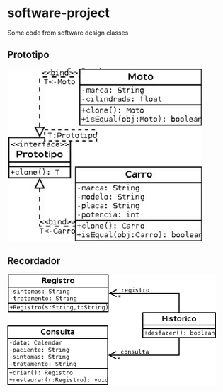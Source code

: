 # software-project
Some code from software design classes

## Prototipo

<img src="img/prototipo.png"/>

## Recordador

<img src="img/recordador.png"/>

